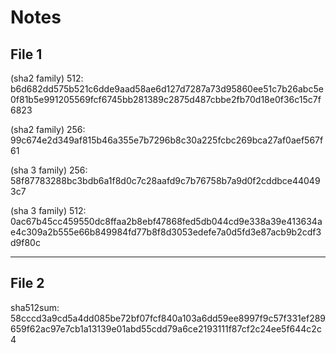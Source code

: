 # Notes

File 1
---
(sha2 family) 512: b6d682dd575b521c6dde9aad58ae6d127d7287a73d95860ee51c7b26abc5e0f81b5e991205569fcf6745bb281389c2875d487cbbe2fb70d18e0f36c15c7f6823

(sha2 family) 256: 99c674e2d349af815b46a355e7b7296b8c30a225fcbc269bca27af0aef567f61

(sha 3 family) 256: 58f87783288bc3bdb6a1f8d0c7c28aafd9c7b76758b7a9d0f2cddbce440493c7

(sha 3 family) 512: 0ac67b45cc459550dc8ffaa2b8ebf47868fed5db044cd9e338a39e413634ae4c309a2b555e66b849984fd77b8f8d3053edefe7a0d5fd3e87acb9b2cdf3d9f80c

---
File 2
---
sha512sum: 58cccd3a9cd5a4dd085be72bf07fcf840a103a6dd59ee8997f9c57f331ef289659f62ac97e7cb1a13139e01abd55cdd79a6ce2193111f87cf2c24ee5f644c2c4

